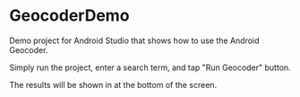 GeocoderDemo
================

Demo project for Android Studio that shows how to use the Android Geocoder.

Simply run the project, enter a search term, and tap "Run Geocoder" button.

The results will be shown in at the bottom of the screen.
